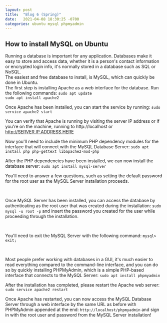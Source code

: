 ```yaml
---
layout: post
title:  "Blog 6 (Spring)"
date:   2021-04-08 18:30:25 -0700
categories: ubuntu mysql phpmyadmin
---
```


## How to install MySQL on Ubuntu

Running a database is important for any application. Databases make it easy to store and access data, whether it is a person's contact information or encrypted login info, it's normally stored in a database such as SQL or NoSQL.
<br>
The easiest and free database to install, is MySQL, which can quickly be done in Ubuntu.
<br>
The first step is installing Apache as a web interface for the database. Run the following commands:
`sudo apt update`
<br>
`sudo apt install apache2`

Once Apache has been installed, you can start the service by running:
`sudo service apache2 start`

You can verify that Apache is running by visiting the server IP address or if you're on the machine, running to http://localhost or http://SERVER.IP.ADDRESS.HERE
<br>

Now you'll need to include the minimum PHP dependency modules for the interface that will connect with the MySQL Database Server:
`sudo apt install php php-gettext libapache2-mod-php`

After the PHP dependencies have been installed, we can now install the database server:
`sudo apt install mysql-server`

You'll need to answer a few questions, such as setting the default password for the root user as the MySQL Server installation proceeds.

<br>

Once MySQL Server has been installed, you can access the database by authenticating as the root user that was created during the installation:
`sudo mysql -u root -p` and insert the password you created for the user while proceeding through the installation.

<br>

You'll need to exit the MySQL Server with the following command:
`mysql> exit;`

<br>

Most people prefer working with databases in a GUI, it's much easier to read everything compared to the command-line interface, and you can do so by quickly installing PHPMyAdmin, which is a simple PHP-based interface that connects to the MySQL Server:
`sudo apt install phpmyadmin`

After the installation has completed, please restart the Apache web server:
`sudo service apache2 restart`

Once Apache has restarted, you can now access the MySQL Database Server through a web interface by the same URL as before with PHPMyAdmin appended at the end:
`http://localhost/phpmyadmin` and sign in with the root user and password from the MySQL Server installation!
